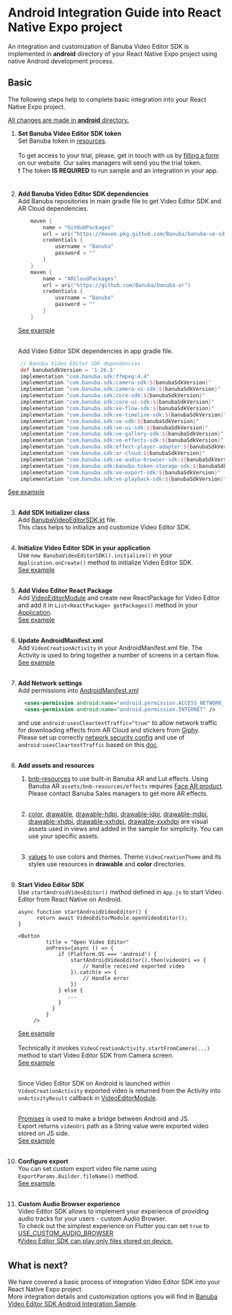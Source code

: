 # Android Integration Guide into React Native Expo project

An integration and customization of Banuba Video Editor SDK is implemented in **android** directory
of your React Native Expo project using native Android development process.

## Basic
The following steps help to complete basic integration into your React Native Expo project.

<ins>All changes are made in **android** directory.</ins>

1. __Set Banuba Video Editor SDK token__  
   Set Banuba token in [resources](https://github.com/Banuba-Examples/ve-sdk-react-native-integration-sample/blob/main/android/app/src/main/res/values/strings.xml#L6).<br></br>
   To get access to your trial, please, get in touch with us by [filling a form](https://www.banuba.com/video-editor-sdk) on our website. Our sales managers will send you the trial token.<br>
   :exclamation: The token **IS REQUIRED** to run sample and an integration in your app.<br></br>

2. __Add Banuba Video Editor SDK dependencies__ </br>
   Add Banuba repositories in main gradle file to get Video Editor SDK and AR Cloud dependencies.
    ```groovy
        maven {
            name = "GitHubPackages"
            url = uri("https://maven.pkg.github.com/Banuba/banuba-ve-sdk")
            credentials {
                username = "Banuba"
                password = ""
            }
        }
        maven {
            name = "ARCloudPackages"
            url = uri("https://github.com/Banuba/banuba-ar")
            credentials {
                username = "Banuba"
                password = ""
            }
        }
    ```
   [See example](https://github.com/Banuba-Examples/ve-sdk-react-native-integration-sample/blob/main/android/build.gradle#L41)</br><br>

   Add Video Editor SDK dependencies in app gradle file.
```groovy
    // Banuba Video Editor SDK dependencies
    def banubaSdkVersion = '1.26.3'
    implementation "com.banuba.sdk:ffmpeg:4.4"
    implementation "com.banuba.sdk:camera-sdk:${banubaSdkVersion}"
    implementation "com.banuba.sdk:camera-ui-sdk:${banubaSdkVersion}"
    implementation "com.banuba.sdk:core-sdk:${banubaSdkVersion}"
    implementation "com.banuba.sdk:core-ui-sdk:${banubaSdkVersion}"
    implementation "com.banuba.sdk:ve-flow-sdk:${banubaSdkVersion}"
    implementation "com.banuba.sdk:ve-timeline-sdk:${banubaSdkVersion}"
    implementation "com.banuba.sdk:ve-sdk:${banubaSdkVersion}"
    implementation "com.banuba.sdk:ve-ui-sdk:${banubaSdkVersion}"
    implementation "com.banuba.sdk:ve-gallery-sdk:${banubaSdkVersion}"
    implementation "com.banuba.sdk:ve-effects-sdk:${banubaSdkVersion}"
    implementation "com.banuba.sdk:effect-player-adapter:${banubaSdkVersion}"
    implementation "com.banuba.sdk:ar-cloud:${banubaSdkVersion}"
    implementation "com.banuba.sdk:ve-audio-browser-sdk:${banubaSdkVersion}"
    implementation "com.banuba.sdk:banuba-token-storage-sdk:${banubaSdkVersion}"
    implementation "com.banuba.sdk:ve-export-sdk:${banubaSdkVersion}"
    implementation "com.banuba.sdk:ve-playback-sdk:${banubaSdkVersion}"
   ```
[See example](https://github.com/Banuba-Examples/ve-sdk-react-native-integration-sample/blob/main/android/app/build.gradle#L228)</br><br>

3. __Add SDK Initializer class__ </br>
   Add [BanubaVideoEditorSDK.kt](https://github.com/Banuba-Examples/ve-sdk-react-native-integration-sample/blob/main/android/app/src/main/java/com/vesdkreactnativeintegrationsample/BanubaVideoEditorSDK.kt) file.</br>
   This class helps to initialize and customize Video Editor SDK.</br><br>

4. __Initialize Video Editor SDK in your application__ </br>
   Use ```new BanubaVideoEditorSDK().initialize()``` in your ```Application.onCreate()``` method to initialize Video Editor SDK.</br>
   [See example](https://github.com/Banuba-Examples/ve-sdk-react-native-integration-sample/blob/main/android/app/src/main/java/com/vesdkreactnativeintegrationsample/MainApplication.java#L95)</br><br>

5. __Add Video Editor React Package__ </br>
   Add [VideoEditorModule](https://github.com/Banuba-Examples/ve-sdk-react-native-integration-sample/blob/main/android/app/src/main/java/com/vesdkreactnativeintegrationsample/VideoEditorModule.kt) and
   create new ReactPackage for Video Editor and add it in ```List<ReactPackage> getPackages()``` method in your [Application](https://github.com/Banuba-Examples/ve-sdk-react-native-integration-sample/blob/main/android/app/src/main/java/com/vesdkreactnativeintegrationsample/MainApplication.java#L47).<br>
   [See example](https://github.com/Banuba-Examples/ve-sdk-react-native-integration-sample/blob/main/android/app/src/main/java/com/vesdkreactnativeintegrationsample/VideoEditorReactPackage.kt)</br><br>

6. __Update AndroidManifest.xml__ </br>
   Add ```VideoCreationActivity``` in your AndroidManifest.xml file. The Activity is used to bring together a number of screens in a certain flow.</br>
   [See example](https://github.com/Banuba-Examples/ve-sdk-react-native-integration-sample/blob/main/android/app/src/main/AndroidManifest.xml#L62)</br><br>

7. __Add Network settings__ </br>
   Add permissions into [AndroidManifest.xml](https://github.com/Banuba-Examples/ve-sdk-react-native-integration-sample/blob/main/android/app/src/main/AndroidManifest.xml)
     ```xml
       <uses-permission android:name="android.permission.ACCESS_NETWORK_STATE" />
       <uses-permission android:name="android.permission.INTERNET" />
     ```
   and use ```android:usesCleartextTraffic="true"``` to allow network traffic for downloading effects from AR Cloud and stickers from [Giphy](https://giphy.com/).</br>
   Please set up correctly [network security config](https://developer.android.com/training/articles/security-config) and use of ```android:usesCleartextTraffic``` based on this [doc](https://developer.android.com/guide/topics/manifest/application-element).<br></br>

8. __Add assets and resources__</br>
    1. [bnb-resources](https://github.com/Banuba-Examples/ve-sdk-react-native-integration-sample/tree/main/android/app/src/main/assets/bnb-resources) to use built-in Banuba AR and Lut effects.
       Using Banuba AR ```assets/bnb-resources/effects``` requires [Face AR product](https://docs.banuba.com/face-ar-sdk-v1). Please contact Banuba Sales managers to get more AR effects.<br></br>

    2. [color](https://github.com/Banuba-Examples/ve-sdk-react-native-integration-sample/tree/main/android/app/src/main/res/color),
       [drawable](https://github.com/Banuba-Examples/ve-sdk-react-native-integration-sample/tree/main/android/app/src/main/res/drawable),
       [drawable-hdpi](https://github.com/Banuba-Examples/ve-sdk-react-native-integration-sample/tree/main/android/app/src/main/res/drawable-hdpi),
       [drawable-ldpi](https://github.com/Banuba-Examples/ve-sdk-react-native-integration-sample/tree/main/android/app/src/main/res/drawable-ldpi),
       [drawable-mdpi](https://github.com/Banuba-Examples/ve-sdk-react-native-integration-sample/tree/main/android/app/src/main/res/drawable-mdpi),
       [drawable-xhdpi](https://github.com/Banuba-Examples/ve-sdk-react-native-integration-sample/tree/main/android/app/src/main/res/drawable-xhdpi),
       [drawable-xxhdpi](https://github.com/Banuba-Examples/ve-sdk-react-native-integration-sample/tree/main/android/app/src/main/res/drawable-xxhdpi),
       [drawable-xxxhdpi](https://github.com/Banuba-Examples/ve-sdk-react-native-integration-sample/tree/main/android/app/src/main/res/drawable-xxxhdpi) are visual assets used in views and added in the sample for simplicity. You can use your specific assets.<br></br>

    3. [values](https://github.com/Banuba-Examples/ve-sdk-react-native-integration-sample/tree/main/android/app/src/main/res/values) to use colors and themes. Theme ```VideoCreationTheme``` and its styles use resources in **drawable** and **color** directories.<br></br>

9. __Start Video Editor SDK__ </br>
   Use ```startAndroidVideoEditor()``` method defined in ```App.js``` to start Video Editor from React Native on Android.</br>
   ```
   async function startAndroidVideoEditor() {
         return await VideoEditorModule.openVideoEditor();
   }
       
   <Button
            title = "Open Video Editor"
            onPress={async () => {
                if (Platform.OS === 'android') {
                    startAndroidVideoEditor().then(videoUri => {
                        // Handle received exported video
                    }).catch(e => {
                        // Handle error 
                    })
                } else {
                   ...
                }
              }
            }
        />
   ```
   [See example](https://github.com/Banuba-Examples/ve-sdk-react-native-integration-sample/blob/main/App.js#L40)</br><br>
   Technically it invokes ```VideoCreationActivity.startFromCamera(...)``` method to start Video Editor SDK from Camera screen.</br>
   [See example](https://github.com/Banuba-Examples/ve-sdk-react-native-integration-sample/blob/master/android/app/src/main/java/com/vesdkreactnativeintegrationsample/VideoEditorModule.kt#L78)</br><br>

   Since Video Editor SDK on Android is launched within ```VideoCreationActivity``` exported video is returned from the Activity into ```onActivityResult``` callback
   in [VideoEditorModule](https://github.com/Banuba-Examples/ve-sdk-react-native-integration-sample/blob/master/android/app/src/main/java/com/vesdkreactnativeintegrationsample/VideoEditorModule.kt#25).</br><br>

   [Promises](https://reactnative.dev/docs/native-modules-android#promises) is used to make a bridge between Android and JS.<br>
   Export returns ```videoUri``` path as a String value were exported video stored on JS side.  
   [See example](https://github.com/Banuba-Examples/ve-sdk-react-native-integration-sample/blob/main/App.js#L40)<br></br>

10. __Configure export__</br>
   You can set custom export video file name using ```ExportParams.Builder.fileName()``` method.<br>
   [See example](https://github.com/Banuba-Examples/ve-sdk-react-native-integration-sample/blob/main/android/app/src/main/java/com/vesdkreactnativeintegrationsample/BanubaVideoEditorSDK.kt#L232).<br></br>

11. __Custom Audio Browser experience__ </br>
    Video Editor SDK allows to implement your experience of providing audio tracks for your users - custom Audio Browser.  
    To check out the simplest experience on Flutter you can set ```true``` to [USE_CUSTOM_AUDIO_BROWSER](https://github.com/Banuba-Examples/ve-sdk-react-native-integration-sample/blob/main/android/app/src/main/java/com/vesdkreactnativeintegrationsample/MainApplication.java#L32)  
    :exclamation:<ins>Video Editor SDK can play only files stored on device.</ins>

## What is next?

We have covered a basic process of integration Video Editor SDK into your React Native Expo project.</br>
More integration details and customization options you will find in [Banuba Video Editor SDK Android Integration Sample](https://github.com/Banuba-Examples/ve-sdk-android-integration-sample).